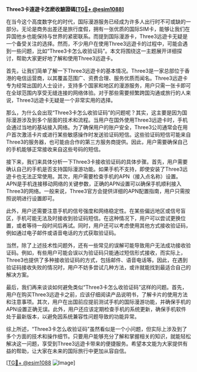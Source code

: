 **Three3卡遠遊卡怎麽收驗證碼[[TG💪+ @esim1088](https://t.me/s/esim1088)]**

在当今这个高度数字化的时代，国际漫游服务已经成为许多人出行时不可或缺的一部分。无论是商务出差还是旅行度假，拥有一张优质的国际SIM卡，能够让我们在异国他乡也能保持与世界的紧密联系。而提到国际漫游卡，Three3远遊卡无疑是一个备受关注的选择。然而，不少用户在使用Three3远遊卡的过程中，可能会遇到一些问题，比如“Three3卡怎么收验证码”。本文将围绕这一主题展开详细探讨，帮助大家更好地了解和使用Three3远遊卡。

首先，让我们简单了解一下Three3远遊卡的基本情况。Three3是一家总部位于香港的电信运营商，以其覆盖范围广、资费合理、服务优质而闻名。Three3远遊卡专为经常出国的人士设计，支持多个国家和地区的漫游服务，用户只需一张卡即可在全球范围内享受无缝连接的网络体验。对于那些需要频繁跨国沟通或旅行的人来说，Three3远遊卡无疑是一个非常实用的选择。

那么，为什么会出现“Three3卡怎么收验证码”的问题呢？其实，这主要是因为国际漫游涉及到多个层面的技术和流程。当用户在国外使用Three3远遊卡时，手机会通过当地的基站接入网络。为了确保用户的账户安全，Three3公司通常会在用户首次激活卡片或进行某些敏感操作时发送验证码短信。这些验证码短信可能来自Three3的服务器，也可能由合作的第三方服务商提供。因此，用户需要确保自己的手机能够正常接收来自这些号码的短信。

接下来，我们来具体分析一下Three3卡接收验证码的具体步骤。首先，用户需要确认自己的手机是否支持国际漫游功能。如果手机不支持，即使安装了Three3远遊卡也无法正常使用。其次，用户需要检查手机的APN（接入点名称）设置。APN是手机连接移动网络的关键参数，正确的APN设置可以确保手机顺利接入Three3的网络。一般来说，Three3官方会提供详细的APN配置指南，用户只需按照说明进行设置即可。

此外，用户还需要注意手机的信号强度和网络稳定性。在某些偏远地区或信号盲区，手机可能无法及时接收到验证码短信。在这种情况下，用户可以尝试更换位置，或者等待一段时间后再试。同时，用户还可以考虑使用其他方式接收验证码，例如通过电子邮件或语音电话的方式获取验证码。

当然，除了上述技术性问题外，还有一些常见的误解可能导致用户无法成功接收验证码。例如，有些用户可能会误以为验证码只能通过短信形式接收，而实际上，Three3也提供了多种接收验证码的方式，包括邮件、语音电话等。因此，在遇到验证码接收失败的情况时，用户不妨多尝试几种方法，或许就能找到最适合自己的解决方案。

最后，我们再来谈谈如何避免类似“Three3卡怎么收验证码”这样的问题。首先，用户在购买Three3远遊卡之前，应该仔细阅读产品说明书，了解卡片的使用方法和注意事项。其次，用户在出国前应提前测试手机的国际漫游功能，并确保手机的APN设置正确无误。此外，用户还应该定期检查手机的系统更新，确保手机软件处于最新版本，以避免因系统兼容性问题导致的功能异常。

综上所述，“Three3卡怎么收验证码”虽然看似是一个小问题，但实际上涉及到了多个方面的技术和操作细节。只要用户能够充分了解和掌握相关的知识，就能轻松解决这一问题，享受到Three3远遊卡带来的便捷服务。希望本文能为大家提供有益的帮助，让大家在未来的国际旅行中更加从容自信。

[[TG💪+ @esim1088](https://t.me/s/esim1088) ![Image](https://i.postimg.cc/4NQfJmqS/Snipaste-2025-05-13-00-14-12.png)]